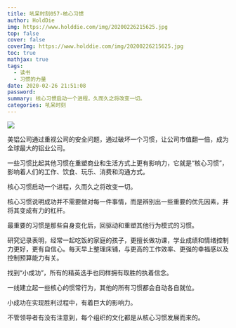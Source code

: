 ```yaml
---
title: 吼呆时刻057-核心习惯
author: HoldDie
img: https://www.holddie.com/img/20200226215625.jpg
top: false
cover: false
coverImg: https://www.holddie.com/img/20200226215625.jpg
toc: true
mathjax: true
tags:
  - 读书
  - 习惯的力量
date: 2020-02-26 21:51:08
password:
summary: 核心习惯启动一个进程，久而久之将改变一切。
categories: 吼呆时刻
---
```




![](https://www.holddie.com/img/20200226215625.jpg)



美铝公司通过重视公司的安全问题，通过破坏一个习惯，让公司市值翻一倍，成为全球最大的铝业公司。



一些习惯比起其他习惯在重塑商业和生活方式上更有影响力，它就是“核心习惯”，影响着人们的工作、饮食、玩乐、消费和沟通方式。



核心习惯启动一个进程，久而久之将改变一切。



核心习惯说明成功并不需要做对每一件事情，而是辨别出一些重要的优先因素，并将其变成有力的杠杆。



最重要的习惯是那些自身变化后，回驱动和重塑其他行为模式的习惯。



研究记录表明，经常一起吃饭的家庭的孩子，更擅长做功课，学业成绩和情绪控制力更好，更有自信心。每天早上整理床铺，与更高的工作效率、更强的幸福感以及控制预算能力有关。



找到“小成功”，所有的精英选手也同样拥有取胜的执着信念。



一线建立起一些核心的惯常行为，其他的所有习惯都会自动各自就位。



小成功在实现胜利过程中，有着巨大的影响力。



不管领导者有没有注意到，每个组织的文化都是从核心习惯发展而来的。











